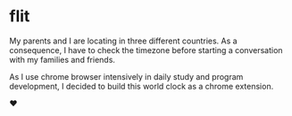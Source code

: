 # flit

My parents and I are locating in three different countries. As a consequence, I have to check the timezone before starting a conversation with my families and friends.

As I use chrome browser intensively in daily study and program development, I decided to build this world clock as a chrome extension.

❤️



